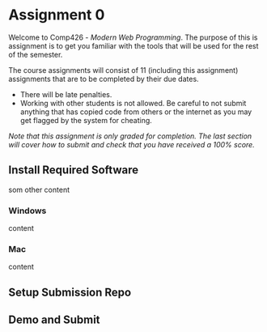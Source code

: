# Assignment 0

Welcome to Comp426 - *Modern Web Programming*. The purpose of this is assignment is to get you familiar with the tools that will be used for the rest of the semester. 

The course assignments will consist of 11 (including this assignment) assignments that are to be completed by their due dates. 
- There will be late penalties.
- Working with other students is not allowed. Be careful to not submit anything that has copied code from others or the internet as you may get flagged by the system for cheating. 

*Note that this assignment is only graded for completion. The last section will cover how to submit and check that you have received a 100% score.*

## Install Required Software
som other content

### Windows
content

### Mac
content


## Setup Submission Repo


## Demo and Submit
